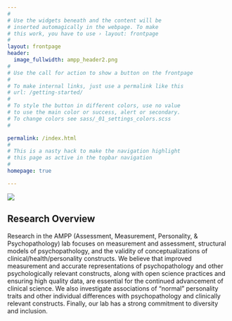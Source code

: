 ```yaml
---
#
# Use the widgets beneath and the content will be
# inserted automagically in the webpage. To make
# this work, you have to use › layout: frontpage
#
layout: frontpage
header:
  image_fullwidth: ampp_header2.png
#
# Use the call for action to show a button on the frontpage
#
# To make internal links, just use a permalink like this
# url: /getting-started/
#
# To style the button in different colors, use no value
# to use the main color or success, alert or secondary.
# To change colors see sass/_01_settings_colors.scss
#

permalink: /index.html
#
# This is a nasty hack to make the navigation highlight
# this page as active in the topbar navigation
#
homepage: true

---
```


<div class="row">
  <div class="small-12 columns">
    <img src="/lab-website-home/assets/img/lab_photo_1.jpg">
  </div>
</div>

## Research Overview
Research in the AMPP (Assessment, Measurement, Personality, & Psychopathology) lab focuses  on measurement and assessment, structural models of psychopathology, and the validity of conceptualizations of clinical/health/personality constructs.  We believe that improved measurement and accurate representations of psychopathology and other psychologically relevant constructs, along with open science practices and ensuring high quality data, are essential for the continued advancement of clinical science.  We also investigate associations of “normal” personality traits and other individual differences with psychopathology and clinically relevant constructs.  Finally, our lab has a strong commitment to diversity and inclusion.        
